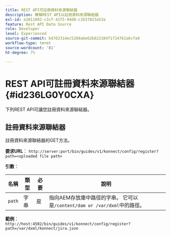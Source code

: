 ```yaml
---
title: REST API可註冊資料來源聯結器
description: 瞭解REST API以註冊資料來源聯結器
exl-id: e2811892-c3cf-41f5-94d8-c2b37823a53a
feature: Rest API Data Source
role: Developer
level: Experienced
source-git-commit: b4762314ec5269abe62b622184f1724762a6cfa0
workflow-type: tm+mt
source-wordcount: '81'
ht-degree: 7%

---
```


# REST API可註冊資料來源聯結器 {#id236LG0Y0CXA}

下列REST API可讓您註冊資料來源聯結器。

## 註冊資料來源聯結器

註冊資料來源聯結器的GET方法。

**要求URL**：
`http://server:port/bin/guides/v1/konnect/config/register?path=<uploaded file path>`

**引數**：

| 名稱 | 類型 | 必要 | 說明 |
|----|----|--------|-----------|
| `path` | 字串 | 是 | 指向AEM存放庫中路徑的字串。 它可以是`/content/dam or /var/dxml`中的路徑。 |

**範例**：\
`http://host:4502/bin/guides/v1/konnect/config/register?path=/var/dxml/konnect/jira.json`
